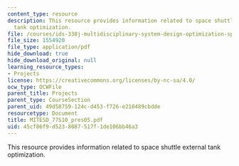 ```yaml
---
content_type: resource
description: This resource provides information related to space shuttle external
  tank optimization.
file: /courses/ids-338j-multidisciplinary-system-design-optimization-spring-2010/45cf86f9d5238087517f1de106bb46a3_MITESD_77S10_pres05.pdf
file_size: 1554920
file_type: application/pdf
hide_download: true
hide_download_original: null
learning_resource_types:
- Projects
license: https://creativecommons.org/licenses/by-nc-sa/4.0/
ocw_type: OCWFile
parent_title: Projects
parent_type: CourseSection
parent_uid: 49d58759-124c-d453-f726-e210489cbdde
resourcetype: Document
title: MITESD_77S10_pres05.pdf
uid: 45cf86f9-d523-8087-517f-1de106bb46a3
---
```

This resource provides information related to space shuttle external tank optimization.